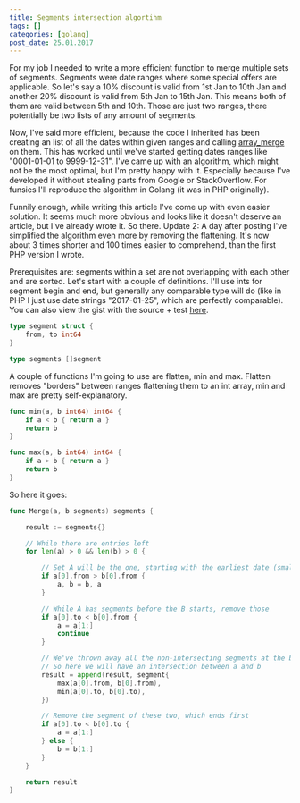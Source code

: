 ```yaml
---
title: Segments intersection algortihm
tags: []
categories: [golang]
post_date: 25.01.2017
---
```


For my job I needed to write a more efficient function to merge multiple sets of segments. Segments were date ranges where some special offers are applicable. So let's say a 10% discount is valid from 1st Jan to 10th Jan and another 20% discount is valid from 5th Jan to 15th Jan. This means both of them are valid between 5th and 10th. Those are just two ranges, there potentially be two lists of any amount of segments.

Now, I've said more efficient, because the code I inherited has been creating an list of all the dates within given ranges and calling [array_merge](http://php.net/manual/en/function.array-merge.php) on them. This has worked until we've started getting dates ranges like "0001-01-01 to 9999-12-31". I've came up with an algorithm, which might not be the most optimal, but I'm pretty happy with it. Especially because I've developed it without stealing parts from Google or StackOverflow. For funsies I'll reproduce the algorithm in Golang (it was in PHP originally).

Funnily enough, while writing this article I've come up with even easier solution. It seems much more obvious and looks like it doesn't deserve an article, but I've already wrote it. So there. Update 2: A day after posting I've simplified the algorithm even more by removing the flattening. It's now about 3 times shorter and 100 times easier to comprehend, than the first PHP version I wrote.

Prerequisites are: segments within a set are not overlapping with each other and are sorted.
Let's start with a couple of definitions. I'll use ints for segment begin and end, but generally any comparable type will do (like in PHP I just use date strings "2017-01-25", which are perfectly comparable). You can also view the gist with the source + test [here](https://gist.github.com/viktoras25/1582c22c69ee7d2bd70478eefe30f0c0).

```go
type segment struct {
	from, to int64
}

type segments []segment
```

A couple of functions I'm going to use are flatten, min and max. Flatten removes "borders" between ranges flattening them to an int array, min and max are pretty self-explanatory.
```go
func min(a, b int64) int64 {
	if a < b { return a }
	return b
}

func max(a, b int64) int64 {
	if a > b { return a }
	return b
}

```

So here it goes:
```go
func Merge(a, b segments) segments {

	result := segments{}

	// While there are entries left
	for len(a) > 0 && len(b) > 0 {

		// Set A will be the one, starting with the earliest date (smallest entry)
		if a[0].from > b[0].from {
			a, b = b, a
		}

		// While A has segments before the B starts, remove those
		if a[0].to < b[0].from {
			a = a[1:]
			continue
		}

		// We've thrown away all the non-intersecting segments at the beginning
		// So here we will have an intersection between a and b
		result = append(result, segment{
			max(a[0].from, b[0].from),
			min(a[0].to, b[0].to),
		})

		// Remove the segment of these two, which ends first
		if a[0].to < b[0].to {
			a = a[1:]
		} else {
			b = b[1:]
		}
	}

	return result
}
```
